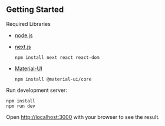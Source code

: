 ## Getting Started

Required Libraries
- [node.js](https://nodejs.org/en/)
- [next.js](https://nextjs.org/docs#manual-setup)
    ```
    npm install next react react-dom
    ```
- [Material-UI](https://material-ui.com/getting-started/installation/)

    ```
    npm install @material-ui/core
    ```

Run development server:

```
npm install
npm run dev
```

Open [http://localhost:3000](http://localhost:3000) with your browser to see the result.
